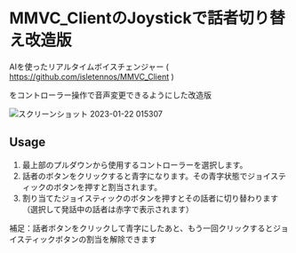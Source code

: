 MMVC_ClientのJoystickで話者切り替え改造版
====

AIを使ったリアルタイムボイスチェンジャー ( https://github.com/isletennos/MMVC_Client )  

をコントローラー操作で音声変更できるようにした改造版  

![スクリーンショット 2023-01-22 015307](https://user-images.githubusercontent.com/77018668/213877799-5e933b03-b114-4caa-92b6-46a7888ee09d.png)

## Usage
1. 最上部のプルダウンから使用するコントローラーを選択します。
2. 話者のボタンをクリックすると青字になります。その青字状態でジョイスティックのボタンを押すと割当されます。
3. 割り当てたジョイスティックのボタンを押すとその話者に切り替わります（選択して発話中の話者は赤字で表示されます）

補足：話者ボタンをクリックして青字にしたあと、もう一回クリックするとジョイスティックボタンの割当を解除できます
